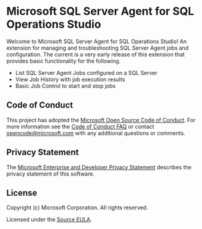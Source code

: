 # Microsoft SQL Server Agent for SQL Operations Studio

Welcome to Microsoft SQL Server Agent for SQL Operations Studio! An extension for managing and troubleshooting
SQL Server Agent jobs and configuration.  The current is a very early release of this extension that provides
basic functionality for the following.

* List SQL Server Agent Jobs configured on a SQL Server
* View Job History with job execution results
* Basic Job Control to start and stop jobs

## Code of Conduct

This project has adopted the [Microsoft Open Source Code of Conduct](https://opensource.microsoft.com/codeofconduct/). For more information see the [Code of Conduct FAQ](https://opensource.microsoft.com/codeofconduct/faq/) or contact [opencode@microsoft.com](mailto:opencode@microsoft.com) with any additional questions or comments.

## Privacy Statement

The [Microsoft Enterprise and Developer Privacy Statement](https://privacy.microsoft.com/en-us/privacystatement) describes the privacy statement of this software.

## License

Copyright (c) Microsoft Corporation. All rights reserved.

Licensed under the [Source EULA](https://raw.githubusercontent.com/Microsoft/sqlopsstudio/master/LICENSE.txt).
